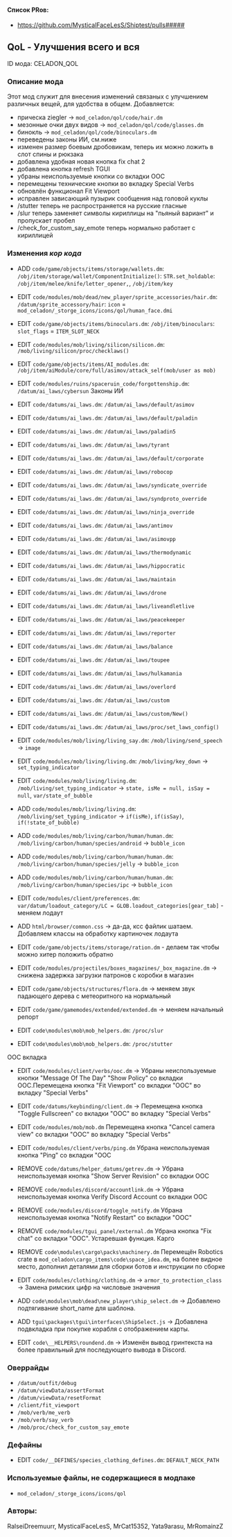 

#### Список PRов:

- https://github.com/MysticalFaceLesS/Shiptest/pulls#####
<!--
  Ссылки на PRы, связанные с модом:
  - Создание
  - Большие изменения
-->

<!-- Название мода. Не важно на русском или на английском. -->
## QoL - Улучшения всего и вся

ID мода: CELADON_QOL
<!--
  Название модпака прописными буквами, СОЕДИНЁННЫМИ_ПОДЧЁРКИВАНИЕМ,
  которое ты будешь использовать для обозначения файлов.
-->

### Описание мода

Этот мод служит для внесения изменений связаных с улучшением различных вещей, для удобства в общем.
Добавляется: 
- прическа ziegler -> `mod_celadon/qol/code/hair.dm`
- мезонные очки двух видов -> `mod_celadon/qol/code/glasses.dm`
- бинокль -> `mod_celadon/qol/code/binoculars.dm`
- переведены законы ИИ, см.ниже
- изменен размер боевым дробовикам, теперь их можно ложить в слот спины и рюкзака
- добавлена удобная новая кнопка fix chat 2
- добавлена кнопка refresh TGUI
- убраны неиспользуемые кнопки со вкладки ООС	
- перемещены технические кнопки во вкладку Special Verbs
- обновлён функционал Fit Viewport
- исправлен зависающий пузырик сообщения над головой куклы
- /stutter теперь не распространяется на русские гласные
- /slur теперь заменяет символы кириллицы на "пьяный вариант" и пропускает пробел
- /check_for_custom_say_emote теперь нормально работает с кириллицей
<!--
  Что он делает, что добавляет: что, куда, зачем и почему - всё здесь.
  А также любая полезная информация.
-->

### Изменения *кор кода*

- ADD `code/game/objects/items/storage/wallets.dm`: `/obj/item/storage/wallet/ComponentInitialize()`: `STR.set_holdable`: `/obj/item/melee/knife/letter_opener,`, `/obj/item/key`
- EDIT `code/modules/mob/dead/new_player/sprite_accessories/hair.dm`: `/datum/sprite_accessory/hair`: `icon` = `mod_celadon/_storge_icons/icons/qol/human_face.dmi`
- EDIT `code/game/objects/items/binoculars.dm`: `/obj/item/binoculars`: `slot_flags` = `ITEM_SLOT_NECK`
- EDIT `code/modules/mob/living/silicon/silicon.dm`: `/mob/living/silicon/proc/checklaws()`
- EDIT `code/game/objects/items/AI_modules.dm`: `/obj/item/aiModule/core/full/asimov/attack_self(mob/user as mob)`
- EDIT `code/modules/ruins/spaceruin_code/forgottenship.dm`: `/datum/ai_laws/cybersun`
Законы ИИ
- EDIT `code/datums/ai_laws.dm`: `/datum/ai_laws/default/asimov`
- EDIT `code/datums/ai_laws.dm`: `/datum/ai_laws/default/paladin`
- EDIT `code/datums/ai_laws.dm`: `/datum/ai_laws/paladin5`
- EDIT `code/datums/ai_laws.dm`: `/datum/ai_laws/tyrant`
- EDIT `code/datums/ai_laws.dm`: `/datum/ai_laws/default/corporate`
- EDIT `code/datums/ai_laws.dm`: `/datum/ai_laws/robocop`
- EDIT `code/datums/ai_laws.dm`: `/datum/ai_laws/syndicate_override`
- EDIT `code/datums/ai_laws.dm`: `/datum/ai_laws/syndproto_override`
- EDIT `code/datums/ai_laws.dm`: `/datum/ai_laws/ninja_override`
- EDIT `code/datums/ai_laws.dm`: `/datum/ai_laws/antimov`
- EDIT `code/datums/ai_laws.dm`: `/datum/ai_laws/asimovpp`
- EDIT `code/datums/ai_laws.dm`: `/datum/ai_laws/thermodynamic`
- EDIT `code/datums/ai_laws.dm`: `/datum/ai_laws/hippocratic`
- EDIT `code/datums/ai_laws.dm`: `/datum/ai_laws/maintain`
- EDIT `code/datums/ai_laws.dm`: `/datum/ai_laws/drone`
- EDIT `code/datums/ai_laws.dm`: `/datum/ai_laws/liveandletlive`
- EDIT `code/datums/ai_laws.dm`: `/datum/ai_laws/peacekeeper`
- EDIT `code/datums/ai_laws.dm`: `/datum/ai_laws/reporter`
- EDIT `code/datums/ai_laws.dm`: `/datum/ai_laws/balance`
- EDIT `code/datums/ai_laws.dm`: `/datum/ai_laws/toupee`
- EDIT `code/datums/ai_laws.dm`: `/datum/ai_laws/hulkamania`
- EDIT `code/datums/ai_laws.dm`: `/datum/ai_laws/overlord`
- EDIT `code/datums/ai_laws.dm`: `/datum/ai_laws/custom`
- EDIT `code/datums/ai_laws.dm`: `/datum/ai_laws/custom/New()`
- EDIT `code/datums/ai_laws.dm`: `/datum/ai_laws/proc/set_laws_config()`
- EDIT `code/modules/mob/living/living_say.dm`: `/mob/living/send_speech` -> `image`
- EDIT `code/modules/mob/living/living.dm`: `/mob/living/key_down` -> `set_typing_indicator`
- EDIT `code/modules/mob/living/living.dm`: `/mob/living/set_typing_indicator` -> `state, isMe = null, isSay = null`, `var/state_of_bubble`
- ADD `code/modules/mob/living/living.dm`: `/mob/living/set_typing_indicator` -> `if(isMe)`, `if(isSay)`, `if(!state_of_bubble)`
- ADD `code/modules/mob/living/carbon/human/human.dm`: `/mob/living/carbon/human/species/android` -> `bubble_icon`
- ADD `code/modules/mob/living/carbon/human/human.dm`: `/mob/living/carbon/human/species/jelly` -> `bubble_icon`
- ADD `code/modules/mob/living/carbon/human/human.dm`: `/mob/living/carbon/human/species/ipc` -> `bubble_icon`

- EDIT `code/modules/client/preferences.dm`: `var/datum/loadout_category/LC = GLOB.loadout_categories[gear_tab]` - меняем лодаут

- ADD `html/browser/common.css` -> да-да, ксс файлик шатаем. Добавляем классы на обработку картиночек лодаута

- EDIT `code/game/objects/items/storage/ration.dm` - делаем так чтобы можно хитер положить обратно

- EDIT `code/modules/projectiles/boxes_magazines/_box_magazine.dm` -> снижена задержка загрузки патронов с коробки в магазин

- EDIT `code/game/objects/structures/flora.dm` -> меняем звук падающего дерева с метеоритного на нормальный

- EDIT `code/game/gamemodes/extended/extended.dm` -> меняем начальный репорт

- EDIT `code\modules\mob\mob_helpers.dm`: `/proc/slur`
- EDIT `code\modules\mob\mob_helpers.dm`: `/proc/stutter`

ООС вкладка	
- EDIT `code/modules/client/verbs/ooc.dm` -> Убраны неиспользуемые кнопки "Message Of The Day" "Show Policy" со вкладки ООС.Перемещена кнопка "Fit Viewport" со вкладки "ООС" во вкладку "Special Verbs"
- EDIT `code/datums/keybinding/client.dm` -> Перемещена кнопка "Toggle Fullscreen" со вкладки "ООС" во вкладку "Special Verbs"
- EDIT `code/modules/mob/mob.dm` Перемещена кнопка "Cancel camera view" со вкладки "ООС" во вкладку "Special Verbs"
- EDIT `code/modules/client/verbs/ping.dm` Убрана неиспользуемая кнопка "Ping" со вкладки "ООС
- REMOVE `code/datums/helper_datums/getrev.dm` -> Убрана неиспользуемая кнопка "Show Server Revision" со вкладки ООС
- REMOVE `code/modules/discord/accountlink.dm` -> Убрана неиспользуемая кнопка Verify Discord Account со вкладки ООС
- REMOVE `code/modules/discord/toggle_notify.dm` Убрана неиспользуемая кнопка "Notify Restart" со вкладки "ООС"
- REMOVE `code/modules/tgui_panel/external.dm` Убрана кнопка "Fix chat" со вкладки "ООС". Устаревшая функция.
Карго
- REMOVE `code\modules\cargo\packs\machinery.dm` Перемещён Robotics crate в 
	`mod_celadon\cargo_items\code\space_idea.dm`, на более видное место, дополнил деталями для сборки ботов и инструкции по сборке

- EDIT `code/modules/clothing/clothing.dm` -> `armor_to_protection_class` -> Замена римских цифр на числовые значения

- ADD `code\modules\mob\dead\new_player\ship_select.dm` -> Добавлено подтягивание short_name для шаблона.
- ADD `tgui\packages\tgui\interfaces\ShipSelect.js` -> Добавлена подвкладка при покупке корабля с отображением карты.

- EDIT `code\__HELPERS\roundend.dm` -> Изменён вывод гринтекста на более правильный для последующего вывода в Discord.

<!--
  Если вы редактировали какие-либо процедуры или переменные в кор коде,
  они должны быть указаны здесь.
  Нужно указать и файл, и процедуры/переменные.

  Изменений нет - напиши "Отсутствуют"
-->

### Оверрайды

- `/datum/outfit/debug`
- `/datum/viewData/assertFormat`
- `/datum/viewData/resetFormat`
- `/client/fit_viewport`
- `/mob/verb/me_verb`
- `/mob/verb/say_verb`
- `/mob/proc/check_for_custom_say_emote`
<!--
  Если ты добавлял новый модульный оверрайд, его нужно указать здесь.
  Здесь указываются оверрайды в твоём моде и папке `_master_files`

  Изменений нет - напиши "Отсутствуют"
-->

### Дефайны

- EDIT `code/__DEFINES/species_clothing_defines.dm`: `DEFAULT_NECK_PATH`
<!--
  Если требовалось добавить какие-либо дефайны, укажи файлы,
  в которые ты их добавил, а также перечисли имена.
  И то же самое, если ты используешь дефайны, определённые другим модом.

  Не используешь - напиши "Отсутствуют"
-->

### Используемые файлы, не содержащиеся в модпаке

- `mod_celadon/_storge_icons/icons/qol`
<!--
  Будь то немодульный файл или модульный файл, который не содержится в папке,
  принадлежащей этому конкретному моду, он должен быть упомянут здесь.
  Хорошими примерами являются иконки или звуки, которые используются одновременно
  несколькими модулями, или что-либо подобное.
-->

### Авторы:

RalseiDreemuurr, MysticalFaceLesS, MrCat15352, Yata9arasu, MrRomainzZ
<!--
  Здесь находится твой никнейм
  Если работал совместно - никнеймы тех, кто помогал.
  В случае порта чего-либо должна быть ссылка на источник.
-->
